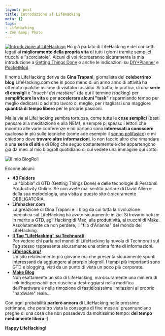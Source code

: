 ```yaml
--- 
layout: post
title: Introduzione al LifeHacking
meta: {}
tags: 
- LifeHacking
- Zen &amp; Photo
---
```

[![Introduzione al LifeHacking](/download/20061129_LifeHacker.jpg)](http://www.amazon.co.uk/gp/search?ie=UTF8&keywords=http%3A%2F%2Fwww.amazon.co.uk%2FLifehacker-Life-changing-Geek-Tips-Simplify%2Fdp%2F0470050659%2Fsr%3D11-1%2Fqid%3D1164791301%2Fref%3Dsr%5F11%5F1%2F026-5660396-0140469&tag=obscuraluxdar-21&index=blended&linkCode=ur2&camp=1634&creative=6738)
Ho già parlato di LifeHacking e dei concetti legati al **miglioramento della propria vita** di tutti i giorni tramite semplici trucchi e "scorciatoie". Alcuni di voi ricorderanno sicuramente la mia introduzione a [Getting Things Done](http://www.lastknight.com/2005/09/07/introduzione-a-gtd-getting-things-done/) o anche le indicazioni su [D*I*Y*Planner](http://www.lastknight.com/2005/09/09/diy-planner-il-palmare-di-carta/) e [PocketMod](http://www.lastknight.com/2005/09/07/153/).  
  
Il nome LifeHacking deriva da **Gina Trapani**, giornalista del **celeberrimo blog** LifeHacking.com che in poco meno di un anno anno di attività ha ottenuto qualche milione di visitatori assidui.   Si tratta, in pratica, di una **serie di consigli** e "*trucchi del mestiere*" (da qui il termine *Hacking*) per **semplificare la vita** e per **accelerare alcuni "task"** risparmiando tempo per meglio dedicarsi o ad altro lavoro o, meglio, per ritagliarsi una maggiore **quantità di tempo libero** per le proprie passioni.
  
Ma la via al LifeHacking sembra tortuosa, come tutte le **cose semplici** (basti pensare alla meditazione e alla NEM), e sempre pi spesso i lettori che incontro alle varie conferenze e mi parlano sono **interessati a conoscere** qualcosa in più sulle tecniche (come ade esempio il [sonno polifasico](http://www.lastknight.com/2006/05/20/il-sonno-polifasico-una-introduzione/)) e mi chiedono dove **trovare altre informazioni**. Io non faccio altro che rimandare a una **serie di siti** e di Blog che seguo costantemente e che appartengono già da mesi al mio blogroll quotidiano di cui vedete una immagine qui sotto:  
  
![Il mio BlogRoll](/download/20061129_NewsFire.jpg)
  
  
Eccone alcuni:  
  
* **43 Folders**  
  La "bibbia" di GTD (Getting Things Done) e delle tecnologie di Personal Productivity Online. Se non avete mai sentito parlare di David Allen e della sua metodologia, una visita a questo sito è sicuramente OBBLIGATORIA. 
* **Lifehacker.com**  
  La greazione di Gina Trapani e il blog da cui tutta la rivoluzione mediatica sul LifeHacking ha avuto sicuramente inizio. Si trovano notizie in merito a GTD, agli Hacking di Mac, alla produttività, ai trucchi di Make. Assolutamente da non perdere, il "filo d'Arianna" del mondo del LifeHacking.
* **[Il Tag "LifeHacking" su Technorati](http://www.technorati.com/tag/lifehacking)**  
  Per vedere chi parla nel mondi di LifeHacking la nuvola di Technorati sul Tag stesso rappresenta sicuramente una ottima fonte di informazioni. 
* **[LifeHack.org/](http://www.lifehack.org/)**  
  Un sito relativamente più giovane ma che presenta sicuramente spunti interessanti da aggiungere al prorpio blogroll. I tempi più importanti sono GTD e blogging, visti da un punto di vista un poco più corporate.
* **[Make Blog](http://www.makezine.com/blog)**  
  Non esattamente un sito di LifeHacking, ma sicuramente una miniera di link indispensabili per riuscire a destreggiarsi nella modifica dell'hardware e nella rimozione di fastidiosissime limitazioni al proprio "hardware" reale...
  
Con ogni probabilità **parlerò ancora** di LifeHacking nelle prossime settimane, che peraltro vista la consegna di fine mese si preannunciano pregne di una cosa che non possedevo da moltissimo tempo: **del tempo mediamente libero** ;)

**Happy LifeHacking**!  
 
